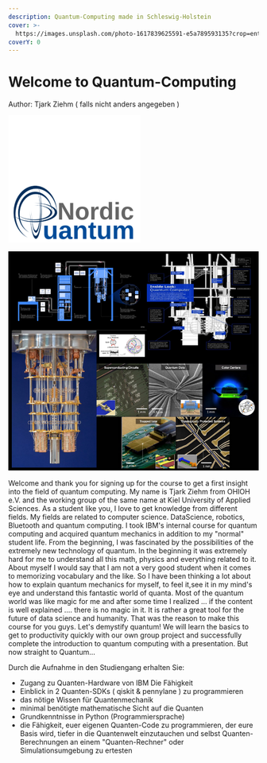 ```yaml
---
description: Quantum-Computing made in Schleswig-Holstein
cover: >-
  https://images.unsplash.com/photo-1617839625591-e5a789593135?crop=entropy&cs=srgb&fm=jpg&ixid=MnwxOTcwMjR8MHwxfHNlYXJjaHwzfHxxdWFudHVtfGVufDB8fHx8MTY0MDI1NzUzMg&ixlib=rb-1.2.1&q=85
coverY: 0
---
```


# Welcome to Quantum-Computing

Author: Tjark Ziehm ( falls nicht anders angegeben )

![](.gitbook/assets/nordic.png)

![Quantum-Hardware](<.gitbook/assets/grafik (2).png>)

Welcome and thank you for signing up for the course to get a first insight into the field of quantum computing. My name is Tjark Ziehm from OHIOH e.V. and the working group of the same name at Kiel University of Applied Sciences. As a student like you, I love to get knowledge from different fields. My fields are related to computer science. DataScience, robotics, Bluetooth and quantum computing. I took IBM's internal course for quantum computing and acquired quantum mechanics in addition to my "normal" student life. From the beginning, I was fascinated by the possibilities of the extremely new technology of quantum. In the beginning it was extremely hard for me to understand all this math, physics and everything related to it. About myself I would say that I am not a very good student when it comes to memorizing vocabulary and the like. So I have been thinking a lot about how to explain quantum mechanics for myself, to feel it,see it in my mind's eye and understand this fantastic world of quanta. Most of the quantum world was like magic for me and after some time I realized ... if the content is well explained .... there is no magic in it. It is rather a great tool for the future of data science and humanity. That was the reason to make this course for you guys. Let's demystify quantum! We will learn the basics to get to productivity quickly with our own group project and successfully complete the introduction to quantum computing with a presentation. But now straight to Quantum...



Durch die Aufnahme in den Studiengang erhalten Sie:

* Zugang zu Quanten-Hardware von IBM Die Fähigkeit
* Einblick in 2 Quanten-SDKs ( qiskit & pennylane ) zu programmieren
* das nötige Wissen für Quantenmechanik
* minimal benötigte mathematische Sicht auf die Quanten
* Grundkenntnisse in Python (Programmiersprache)
* die Fähigkeit, euer eigenen Quanten-Code zu programmieren, der eure Basis wird, tiefer in die Quantenwelt einzutauchen und selbst Quanten-Berechnungen an einem "Quanten-Rechner" oder Simulationsumgebung zu ertesten
